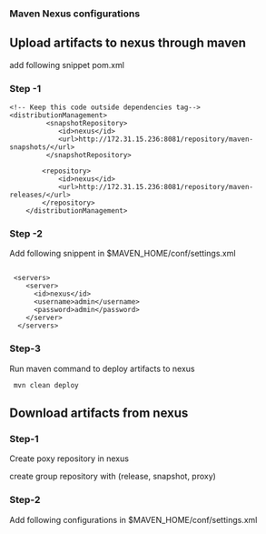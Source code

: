 ### Maven Nexus configurations

## Upload artifacts to nexus through maven
add following snippet pom.xml

### Step -1
```
<!-- Keep this code outside dependencies tag-->
<distributionManagement>
		 <snapshotRepository>
		    <id>nexus</id>
		    <url>http://172.31.15.236:8081/repository/maven-snapshots/</url>
		 </snapshotRepository>
		
		<repository>
		    <id>nexus</id>
		    <url>http://172.31.15.236:8081/repository/maven-releases/</url>
		</repository>
  	</distributionManagement>

```
### Step -2
Add following snippent in $MAVEN_HOME/conf/settings.xml

```

 <servers>
    <server>
      <id>nexus</id>
      <username>admin</username>
      <password>admin</password>
    </server>
  </servers>
```

### Step-3
Run maven command to deploy artifacts to nexus

```
 mvn clean deploy
```


## Download artifacts from nexus

### Step-1
Create poxy repository in nexus

create group repository with (release, snapshot, proxy)
### Step-2

Add following configurations in $MAVEN_HOME/conf/settings.xml


```

```

